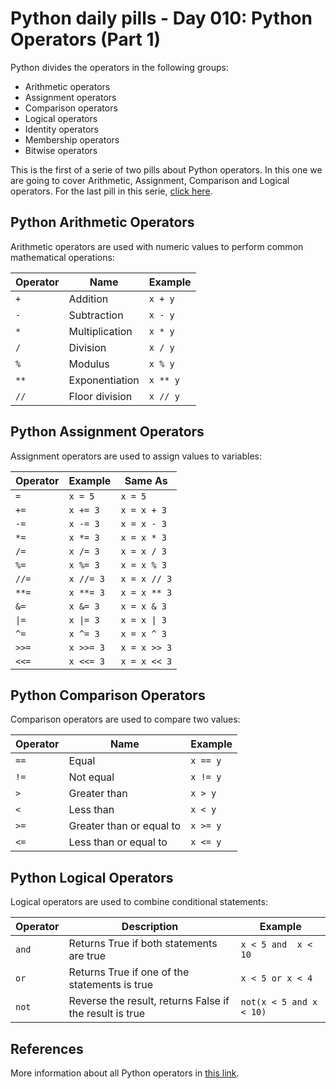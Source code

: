 # Python daily pills - Day 010: Python Operators (Part 1)

Python divides the operators in the following groups:

- Arithmetic operators
- Assignment operators
- Comparison operators
- Logical operators
- Identity operators
- Membership operators
- Bitwise operators

This is the first of a serie of two pills about Python operators. In this one we are going to cover Arithmetic, Assignment, Comparison and Logical operators. For the last pill in this serie, [click here](../day-011).

## Python Arithmetic Operators

Arithmetic operators are used with numeric values to perform common mathematical operations:

Operator | Name | Example
--- | --- | ---
`+` | Addition | `x + y`
`-` | Subtraction | `x - y`
`*` | Multiplication | `x * y`
`/` | Division | `x / y`
`%` | Modulus | `x % y`
`**` | Exponentiation | `x ** y`
`//` | Floor division | `x // y`

## Python Assignment Operators

Assignment operators are used to assign values to variables:

Operator | Example | Same As
--- | --- | ---
`=` | `x = 5` | `x = 5`
`+=` | `x += 3` | `x = x + 3`
`-=` | `x -= 3` | `x = x - 3`
`*=` | `x *= 3` | `x = x * 3`
`/=` | `x /= 3` | `x = x / 3`
`%=` | `x %= 3` | `x = x % 3`
`//=` | `x //= 3` | `x = x // 3`
`**=` | `x **= 3` | `x = x ** 3`
`&=` | `x &= 3` | `x = x & 3`
`\|=` | `x \|= 3` | `x = x \| 3`
`^=` | `x ^= 3` | `x = x ^ 3`
`>>=` | `x >>= 3` | `x = x >> 3`
`<<=` | `x <<= 3` | `x = x << 3`

## Python Comparison Operators

Comparison operators are used to compare two values:

Operator | Name | Example
--- | --- | ---
`==` | Equal | `x == y`
`!=` | Not equal | `x != y`
`>` | Greater than | `x > y`
`<` | Less than | `x < y`
`>=` | Greater than or equal to | `x >= y`
`<=` | Less than or equal to | `x <= y`

## Python Logical Operators

Logical operators are used to combine conditional statements:

Operator | Description | Example
--- | --- | ---
`and` |  Returns True if both statements are true | `x < 5 and  x < 10`
`or` | Returns True if one of the statements is true | `x < 5 or x < 4`
`not` | Reverse the result, returns False if the result is true | `not(x < 5 and x < 10)`

## References

More information about all Python operators in [this link](https://www.w3schools.com/python/python_operators.asp).
